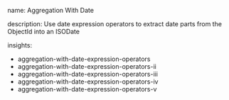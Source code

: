 name: Aggregation With Date

description: Use date expression operators to extract date parts from the ObjectId into an ISODate

insights:
  - aggregation-with-date-expression-operators
  - aggregation-with-date-expression-operators-ii
  - aggregation-with-date-expression-operators-iii
  - aggregation-with-date-expression-operators-iv
  - aggregation-with-date-expression-operators-v
